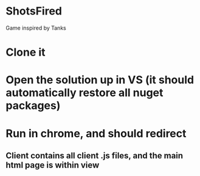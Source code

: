 # ShotsFired
Game inspired by Tanks


# Clone it
# Open the solution up in VS (it should automatically restore all nuget packages)
# Run in chrome, and should redirect


## Client contains all client .js files, and the main html page is within view
